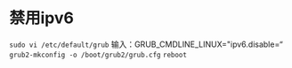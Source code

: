 # 禁用ipv6

`sudo vi /etc/default/grub`
输入：GRUB\_CMDLINE\_LINUX="ipv6.disable=“
`grub2-mkconfig -o /boot/grub2/grub.cfg`
`reboot`

